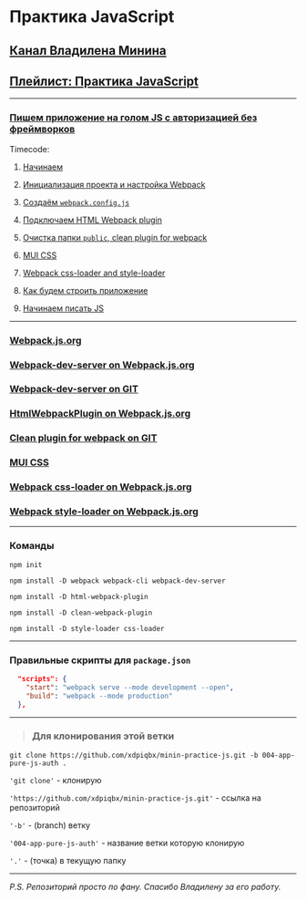 # Практика JavaScript

## [Канал Владилена Минина](https://www.youtube.com/c/VladilenMinin)

## [Плейлист: Практика JavaScript](https://www.youtube.com/playlist?list=PLqKQF2ojwm3n-ufn3E-l6Y0VxDrj3hM5M)

---

### [Пишем приложение на голом JS с авторизацией без фреймворков](https://www.youtube.com/watch?v=KS2ngnRAKlg&list=PLqKQF2ojwm3n-ufn3E-l6Y0VxDrj3hM5M&index=4)

Timecode:

1. [Начинаем](https://youtu.be/KS2ngnRAKlg?list=PLqKQF2ojwm3n-ufn3E-l6Y0VxDrj3hM5M&t=105)

2. [Инициализация проекта и настройка Webpack](https://youtu.be/KS2ngnRAKlg?list=PLqKQF2ojwm3n-ufn3E-l6Y0VxDrj3hM5M&t=138)

3. [Создаём `webpack.config.js`](https://youtu.be/KS2ngnRAKlg?list=PLqKQF2ojwm3n-ufn3E-l6Y0VxDrj3hM5M&t=383)

4. [Подключаем HTML Webpack plugin](https://youtu.be/KS2ngnRAKlg?list=PLqKQF2ojwm3n-ufn3E-l6Y0VxDrj3hM5M&t=681)

5. [Очистка папки `public`, clean plugin for webpack](https://youtu.be/KS2ngnRAKlg?list=PLqKQF2ojwm3n-ufn3E-l6Y0VxDrj3hM5M&t=816)

6. [MUI CSS](https://youtu.be/KS2ngnRAKlg?list=PLqKQF2ojwm3n-ufn3E-l6Y0VxDrj3hM5M&t=990)

7. [Webpack css-loader and style-loader](https://youtu.be/KS2ngnRAKlg?list=PLqKQF2ojwm3n-ufn3E-l6Y0VxDrj3hM5M&t=1209)

8. [Как будем строить приложение](https://youtu.be/KS2ngnRAKlg?list=PLqKQF2ojwm3n-ufn3E-l6Y0VxDrj3hM5M&t=1375)

9. [Начинаем писать JS](https://youtu.be/KS2ngnRAKlg?list=PLqKQF2ojwm3n-ufn3E-l6Y0VxDrj3hM5M&t=1663)

---

### [Webpack.js.org](https://webpack.js.org/guides/getting-started/)

### [Webpack-dev-server on Webpack.js.org](https://webpack.js.org/configuration/dev-server/#devserver)

### [Webpack-dev-server on GIT](https://github.com/webpack/webpack-dev-server)

### [HtmlWebpackPlugin on Webpack.js.org](https://webpack.js.org/plugins/html-webpack-plugin/#root)

### [Clean plugin for webpack on GIT](https://github.com/johnagan/clean-webpack-plugin)

### [MUI CSS](https://www.muicss.com/)

### [Webpack css-loader on Webpack.js.org](https://webpack.js.org/loaders/css-loader/)

### [Webpack style-loader on Webpack.js.org](https://webpack.js.org/loaders/style-loader/#root)

---

### Команды

```code
npm init

npm install -D webpack webpack-cli webpack-dev-server

npm install -D html-webpack-plugin

npm install -D clean-webpack-plugin

npm install -D style-loader css-loader
```

---

### Правильные скрипты для `package.json`

```json
  "scripts": {
    "start": "webpack serve --mode development --open",
    "build": "webpack --mode production"
  },
```

---

> ### Для клонирования этой ветки

```code
git clone https://github.com/xdpiqbx/minin-practice-js.git -b 004-app-pure-js-auth .
```

`'git clone'` - клонирую

`'https://github.com/xdpiqbx/minin-practice-js.git'` - ссылка на репозиторий

`'-b'` - (branch) ветку

`'004-app-pure-js-auth'` - название ветки которую клонирую

`'.'` - (точка) в текущую папку

---

_P.S. Репозиторий просто по фану. Спасибо Владилену за его работу._
